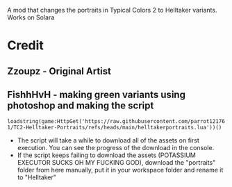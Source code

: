 A mod that changes the portraits in Typical Colors 2 to Helltaker variants. Works on Solara
# Credit
## Zzoupz - Original Artist
## FishhHvH - making green variants using photoshop and making the script

```loadstring(game:HttpGet('https://raw.githubusercontent.com/parrot121761/TC2-Helltaker-Portraits/refs/heads/main/helltakerportraits.lua'))()```

* The script will take a while to download all of the assets on first execution. You can see the progress of the download in the console. 
* If the script keeps failing to download the assets (POTASSIUM EXECUTOR SUCKS OH MY FUCKING GOD), download the "portraits" folder from here manually, put it in your workspace folder and rename it to "Helltaker"

